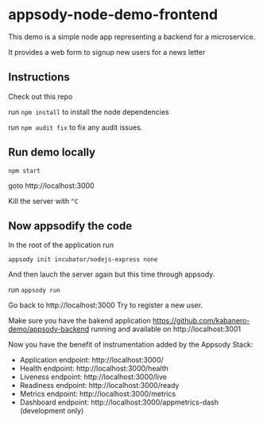 # appsody-node-demo-frontend

This demo is a simple node app representing a backend for a microservice.

It provides a web form to signup new users for a news letter

## Instructions

Check out this repo

run `npm install` to install the node dependencies

run `npm audit fix`  to fix any audit issues.

## Run demo locally

`npm start`

goto http://localhost:3000


Kill the server with `^C`

## Now appsodify the code

In the root of the application run

`appsody init incubator/nodejs-express none`

And then lauch the server again but this time through appsody. 

run `appsody run`

Go back to http://localhost:3000 Try to register a new user. 

Make sure you have the bakend application https://github.com/kabanero-demo/appsody-backend running and available on http://localhost:3001

Now you have the benefit of instrumentation added by the Appsody Stack:
- Application endpoint: http://localhost:3000/
- Health endpoint: http://localhost:3000/health
- Liveness endpoint: http://localhost:3000/live
- Readiness endpoint: http://localhost:3000/ready
- Metrics endpoint: http://localhost:3000/metrics
- Dashboard endpoint: http://localhost:3000/appmetrics-dash (development only)



